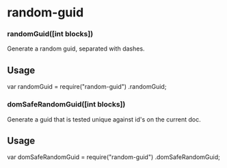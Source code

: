 # random-guid

### randomGuid([int blocks])

Generate a random guid, separated with dashes. 

## Usage
var randomGuid = require("random-guid")
    .randomGuid;


### domSafeRandomGuid([int blocks])

Generate a guid that is tested unique against id's on the current doc.

## Usage
var domSafeRandomGuid = require("random-guid")
    .domSafeRandomGuid;

